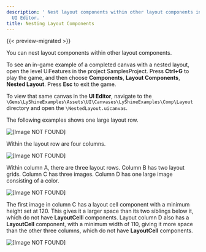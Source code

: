 ```yaml
---
description: ' Nest layout components within other layout components in the Open 3D Engine
  UI Editor. '
title: Nesting Layout Components
---
```


{{< preview-migrated >}}

You can nest layout components within other layout components.

To see an in-game example of a completed canvas with a nested layout, open the level UiFeatures in the project SamplesProject. Press **Ctrl+G** to play the game, and then choose **Components**, **Layout Components**, **Nested Layout**. Press **Esc** to exit the game.

To view that same canvas in the **UI Editor**, navigate to the `\Gems\LyShineExamples\Assets\UI\Canvases\LyShineExamples\Comp\Layout` directory and open the `\NestedLayout.uicanvas`.

The following examples shows one large layout row.

![\[Image NOT FOUND\]](/images/user-guide/game_ui_editor/ui-editor-components-nesting-row.png)

Within the layout row are four columns.

![\[Image NOT FOUND\]](/images/user-guide/game_ui_editor/ui-editor-components-nesting-column.png)

Within column A, there are three layout rows. Column B has two layout grids. Column C has three images. Column D has one large image consisting of a color.

![\[Image NOT FOUND\]](/images/user-guide/game_ui_editor/ui-editor-components-nesting-nested.png)

The first image in column C has a layout cell component with a minimum height set at 120. This gives it a larger space than its two siblings below it, which do not have **LayoutCell**l components. Layout column D also has a **LayoutCell** component, with a minimum width of 110, giving it more space than the other three columns, which do not have **LayoutCell** components.

![\[Image NOT FOUND\]](/images/user-guide/game_ui_editor/ui-editor-components-nesting-cell.png)
